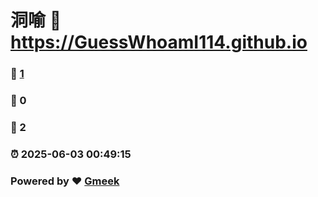 # 洞喻 :link: https://GuessWhoamI114.github.io 
### :page_facing_up: [1](https://GuessWhoamI114.github.io/tag.html) 
### :speech_balloon: 0 
### :hibiscus: 2 
### :alarm_clock: 2025-06-03 00:49:15 
### Powered by :heart: [Gmeek](https://github.com/Meekdai/Gmeek)
